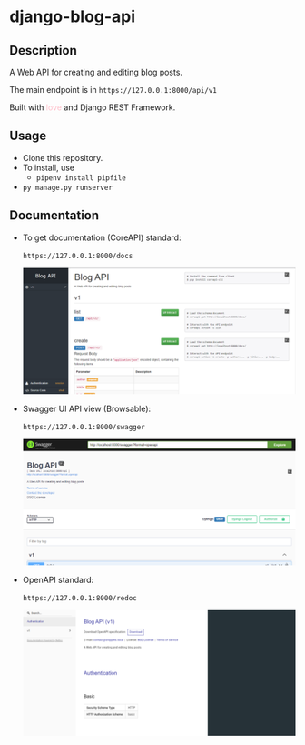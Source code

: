 # django-blog-api

## Description
A Web API for creating and editing blog posts.

The main endpoint is in ```https://127.0.0.1:8000/api/v1```

Built with <span style= "color: pink">love</span> and Django REST Framework.

## Usage
- Clone this repository.
- To install, use
    - ```pipenv install pipfile```
- ```py manage.py runserver```


## Documentation
- To get documentation (CoreAPI) standard:  

    ```https://127.0.0.1:8000/docs```  

    ![CoreAPI](docs_coreapi.png)  


- Swagger UI API view (Browsable):  

    ```https://127.0.0.1:8000/swagger``` 

    ![Swagger](docs_swagger.png)  


- OpenAPI standard:  

    ```https://127.0.0.1:8000/redoc```  

    ![Redoc](docs_redoc.png)  